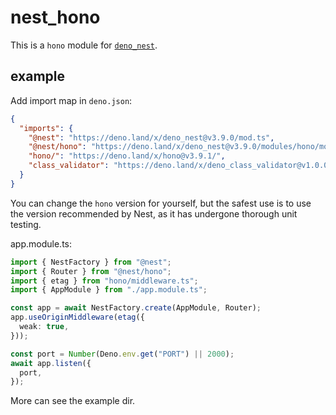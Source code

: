 # nest_hono

This is a `hono` module for [`deno_nest`](https://deno.land/x/deno_nest).

## example

Add import map in `deno.json`:

```json
{
  "imports": {
    "@nest": "https://deno.land/x/deno_nest@v3.9.0/mod.ts",
    "@nest/hono": "https://deno.land/x/deno_nest@v3.9.0/modules/hono/mod.ts",
    "hono/": "https://deno.land/x/hono@v3.9.1/",
    "class_validator": "https://deno.land/x/deno_class_validator@v1.0.0/mod.ts"
  }
}
```

You can change the `hono` version for yourself, but the safest use is to use the
version recommended by Nest, as it has undergone thorough unit testing.

app.module.ts:

```typescript
import { NestFactory } from "@nest";
import { Router } from "@nest/hono";
import { etag } from "hono/middleware.ts";
import { AppModule } from "./app.module.ts";

const app = await NestFactory.create(AppModule, Router);
app.useOriginMiddleware(etag({
  weak: true,
}));

const port = Number(Deno.env.get("PORT") || 2000);
await app.listen({
  port,
});
```

More can see the example dir.
